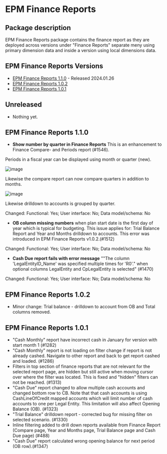 # EPM Finance Reports

## Package description

EPM Finance Reports package contains the finance report as they are deployed across versions under "Finance Reports" separate meny using primary dimension data and inside a version using local dimensions data.

## EPM Finance Reports Versions

- [EPM Finance Reports 1.1.0](#epm-finance-reports-110) - Released 2024.01.26
- [EPM Finance Reports 1.0.2](#epm-finance-reports-102)
- [EPM Finance Reports 1.0.1](#epm-finance-reports-101)

## Unreleased

- Nothing yet.

## EPM Finance Reports 1.1.0

- **Show number by quarter in Finance Reports** This is an enhancement to Finance Compare- and Periods report (#1546).

Periods in a fiscal year can be displayed using month or quarter (new).

![image](https://profitbasedocs.blob.core.windows.net/plannerimages/changelog-epm-finance-reports-110-compare.png)

   Likewise the compare report can now compare quarters in addition to months.

![image](https://profitbasedocs.blob.core.windows.net/plannerimages/changelog-epm-finance-reports-110-quarter.png)

   Likewise drilldown to accounts is grouped by quarter.

Changed: Functional: Yes; User interface: No; Data model/schema: No

- **OB column missing numbers** when plan start date is the first day of year which is typical for budgeting. This issue applies for: Trial Balance Report and Year and Months drilldown to accounts. This error was introduced in EPM Finance Reports v1.0.2.(#1512)

Changed: Functional: Yes; User interface: No; Data model/schema: No

- **Cash Due report fails with error message** ""The column 'LegalEntityID_Name' was specified multiple times for 'R0'." when optional columns LegalEntity and CpLegalEntity is selected" (#1470)

Changed: Functional: Yes; User interface: No; Data model/schema: No

## EPM Finance Reports 1.0.2

- Minor change: Trial balance - drilldown to account from OB and Total columns removed.

## EPM Finance Reports 1.0.1

- "Cash Monthly" report have incorrect cash in January for version with start month 1 (#1282)
- "Cash Monthly" report is not loading on filter change if report is not already cashed. Navigate to other report and back to get report cashed and loaded. (#1286)
- Filters in top section of finance reports that are not relevant for the selected report page, are hidden but still active when moving cursor over where the filter was located. This is fixed and "hidden" filters can not be reached. (#1313)
- "Cash Due" report changed to allow multiple cash accounts and changed bottom row to CB. Note that that cash accounts is using CashLineOfCredit mapped accounts which will limit number of cash accounts to one per Legal Entity. This limitation will also affect Opening Balance (OB). (#1323)
- "Trial Balance" drilldown report - corrected bug for missing filter on selected scenario. (#1330)
- Inline filtering added to drill down reports available from Finance Report (Compare page, Year and Months page, Trial Balance page and Cash Due page) (#488)
- "Cash Due" report calculated wrong opening balance for next period (OB row).(#1347)
